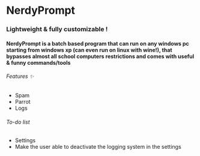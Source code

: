 # NerdyPrompt
### Lightweight & fully customizable !
#### NerdyPrompt is a batch based program that can run on any windows pc starting from windows xp (can even run on linux with wine!), that bypasses almost all school computers restrictions and comes with useful & funny commands/tools

###### Features ✨
  - Spam
  - Parrot
  - Logs

###### To-do list
  - Settings
  - Make the user able to deactivate the logging system in the settings
